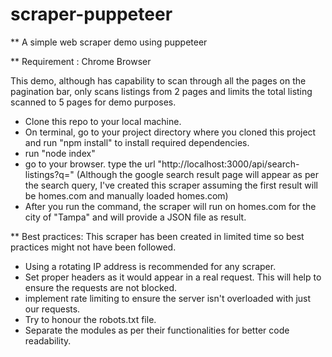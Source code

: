 # scraper-puppeteer
** A simple web scraper demo using puppeteer

** Requirement : Chrome Browser

This demo, although has capability to scan through all the pages on the pagination bar, only scans listings from 2 pages and limits the total listing scanned to 5 pages for demo purposes.

- Clone this repo to your local machine.
- On terminal, go to your project directory where you cloned this project and run "npm install" to install required dependencies.
- run "node index"
- go to your browser. type the url "http://localhost:3000/api/search-listings?q=<Your query param>"
    (Although the google search result page will appear as per the search query, I've created this scraper assuming the first result will be homes.com and manually loaded homes.com)
- After you run the command, the scraper will run on homes.com for the city of "Tampa" and will provide a JSON file as result.


** Best practices:
This scraper has been created in limited time so best practices might not have been followed.
- Using a rotating IP address is recommended for any scraper.
- Set proper headers as it would appear in a real request. This will help to ensure the requests are not blocked.
- implement rate limiting to ensure the server isn't overloaded with just our requests.
- Try to honour the robots.txt file.
- Separate the modules as per their functionalities for better code readability.
